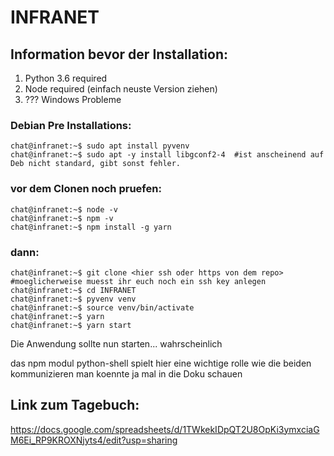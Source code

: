 # INFRANET


## Information bevor der Installation:

1. Python 3.6 required
2. Node required (einfach neuste Version ziehen)
3. ??? Windows Probleme

### Debian Pre Installations:

```console
chat@infranet:~$ sudo apt install pyvenv
chat@infranet:~$ sudo apt -y install libgconf2-4  #ist anscheinend auf Deb nicht standard, gibt sonst fehler.
```

### vor dem Clonen noch pruefen:

```console
chat@infranet:~$ node -v
chat@infranet:~$ npm -v
chat@infranet:~$ npm install -g yarn
```

### dann:

```console
chat@infranet:~$ git clone <hier ssh oder https von dem repo> #moeglicherweise muesst ihr euch noch ein ssh key anlegen
chat@infranet:~$ cd INFRANET
chat@infranet:~$ pyvenv venv
chat@infranet:~$ source venv/bin/activate
chat@infranet:~$ yarn
chat@infranet:~$ yarn start

```

Die Anwendung sollte nun starten... wahrscheinlich 

das npm modul python-shell spielt hier eine wichtige rolle wie die beiden kommunizieren man koennte ja mal in die Doku schauen


## Link zum Tagebuch:
https://docs.google.com/spreadsheets/d/1TWkekIDpQT2U8OpKi3ymxciaGM6Ei_RP9KROXNjyts4/edit?usp=sharing
